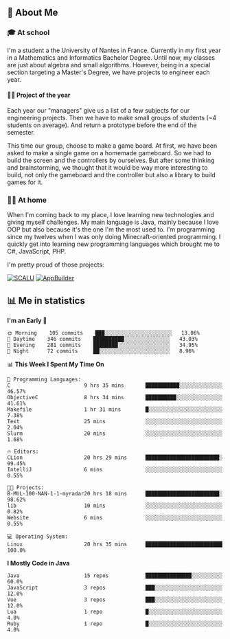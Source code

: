 ## 👀 About Me

### 🎓 At school

I'm a student a the University of Nantes in France. Currently in my first year in a Mathematics and Informatics Bachelor Degree. Until now, my classes are just about algebra and small algorithms. However, being in a special section targeting a Master's Degree, we have projects to engineer each year. 

#### 🔧🔬 Project of the year

Each year our "managers" give us a list of a few subjects for our engineering projects. Then we have to make small groups of students (~4 students on average). And return a prototype before the end of the semester.

This time our group, choose to make a game board. At first, we have been asked to make a single game on a homemade gameboard. So we had to build the screen and the controllers by ourselves. 
But after some thinking and brainstorming, we thought that it would be way more interesting to build, not only the gameboard and the controller but also a library to build games for it.

### 👨‍💻 At home

When I'm coming back to my place, I love learning new technologies and giving myself challenges. My main language is Java, mainly because I love OOP but also because it's the one I'm the most used to. I'm programming since my twelves when I was only doing Minecraft-oriented programming.  I quickly get into learning new programming languages which brought me to C#, JavaScript, PHP. 

I'm pretty proud of those projects:

[![SCALU](https://github-readme-stats.vercel.app/api/pin?username=renardfute&repo=SCALU)](https://github.com/renardfute/scalu)
[![AppBuilder](https://github-readme-stats.vercel.app/api/pin?username=pulsedev2&repo=AppBuilder)](https://github.com/pulsedev2/AppBuilder)

## 📊 Me in statistics
<!--START_SECTION:waka-->
**I'm an Early 🐤** 

```text
🌞 Morning    105 commits    ███░░░░░░░░░░░░░░░░░░░░░░   13.06% 
🌆 Daytime    346 commits    ██████████░░░░░░░░░░░░░░░   43.03% 
🌃 Evening    281 commits    ████████░░░░░░░░░░░░░░░░░   34.95% 
🌙 Night      72 commits     ██░░░░░░░░░░░░░░░░░░░░░░░   8.96%

```


📊 **This Week I Spent My Time On** 

```text
💬 Programming Languages: 
C                        9 hrs 35 mins       ███████████░░░░░░░░░░░░░░   46.57% 
ObjectiveC               8 hrs 34 mins       ██████████░░░░░░░░░░░░░░░   41.61% 
Makefile                 1 hr 31 mins        █░░░░░░░░░░░░░░░░░░░░░░░░   7.38% 
Text                     25 mins             ░░░░░░░░░░░░░░░░░░░░░░░░░   2.04% 
Slurm                    20 mins             ░░░░░░░░░░░░░░░░░░░░░░░░░   1.68%

🔥 Editors: 
CLion                    20 hrs 29 mins      ████████████████████████░   99.45% 
IntelliJ                 6 mins              ░░░░░░░░░░░░░░░░░░░░░░░░░   0.55%

🐱‍💻 Projects: 
B-MUL-100-NAN-1-1-myradar20 hrs 18 mins      ████████████████████████░   98.62% 
lib                      10 mins             ░░░░░░░░░░░░░░░░░░░░░░░░░   0.82% 
Website                  6 mins              ░░░░░░░░░░░░░░░░░░░░░░░░░   0.55%

💻 Operating System: 
Linux                    20 hrs 35 mins      █████████████████████████   100.0%

```

**I Mostly Code in Java** 

```text
Java                     15 repos            ███████████████░░░░░░░░░░   60.0% 
JavaScript               3 repos             ███░░░░░░░░░░░░░░░░░░░░░░   12.0% 
Vue                      3 repos             ███░░░░░░░░░░░░░░░░░░░░░░   12.0% 
Lua                      1 repo              █░░░░░░░░░░░░░░░░░░░░░░░░   4.0% 
Ruby                     1 repo              █░░░░░░░░░░░░░░░░░░░░░░░░   4.0%

```



<!--END_SECTION:waka-->
